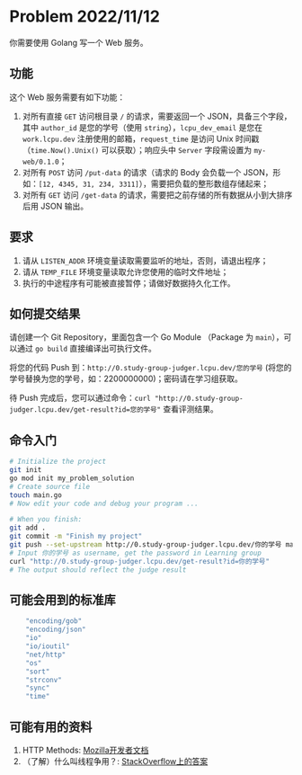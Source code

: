# Problem 2022/11/12

你需要使用 Golang 写一个 Web 服务。

## 功能

这个 Web 服务需要有如下功能：

1. 对所有直接 `GET` 访问根目录 `/` 的请求，需要返回一个 JSON，具备三个字段，其中 `author_id` 是您的学号（使用 `string`），`lcpu_dev_email` 是您在 `work.lcpu.dev` 注册使用的邮箱，`request_time` 是访问 Unix 时间戳（`time.Now().Unix()` 可以获取）；响应头中 `Server` 字段需设置为 `my-web/0.1.0`；
2. 对所有 `POST` 访问 `/put-data` 的请求（请求的 Body 会负载一个 JSON，形如：`[12, 4345, 31, 234, 3311]`），需要把负载的整形数组存储起来；
3. 对所有 `GET` 访问 `/get-data` 的请求，需要把之前存储的所有数据从小到大排序后用 JSON 输出。

## 要求

1. 请从 `LISTEN_ADDR` 环境变量读取需要监听的地址，否则，请退出程序；
2. 请从 `TEMP_FILE` 环境变量读取允许您使用的临时文件地址；
3. 执行的中途程序有可能被直接暂停；请做好数据持久化工作。

## 如何提交结果

请创建一个 Git Repository，里面包含一个 Go Module （Package 为 `main`），可以通过 `go build` 直接编译出可执行文件。

将您的代码 Push 到：`http://0.study-group-judger.lcpu.dev/您的学号` (将您的学号替换为您的学号，如：2200000000)；密码请在学习组获取。

待 Push 完成后，您可以通过命令：`curl "http://0.study-group-judger.lcpu.dev/get-result?id=您的学号"` 查看评测结果。

## 命令入门

```bash
# Initialize the project
git init
go mod init my_problem_solution
# Create source file
touch main.go
# Now edit your code and debug your program ...

# When you finish:
git add .
git commit -m "Finish my project"
git push --set-upstream http://0.study-group-judger.lcpu.dev/你的学号 main
# Input 你的学号 as username, get the password in Learning group
curl "http://0.study-group-judger.lcpu.dev/get-result?id=你的学号"
# The output should reflect the judge result
```

## 可能会用到的标准库

```Go
    "encoding/gob"
    "encoding/json"
    "io"
    "io/ioutil"
    "net/http"
    "os"
    "sort"
    "strconv"
    "sync"
    "time"
```

## 可能有用的资料

1. HTTP Methods: [Mozilla开发者文档](https://developer.mozilla.org/en-US/docs/Web/HTTP/Methods)
2. （了解）什么叫线程争用？: [StackOverflow上的答案](https://stackoverflow.com/questions/1970345/what-is-thread-contention)